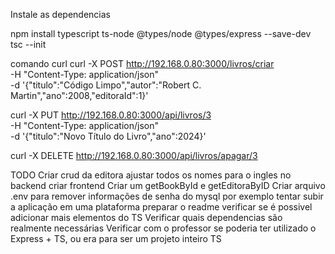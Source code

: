 Instale as dependencias

npm install typescript ts-node @types/node @types/express --save-dev
tsc --init

comando curl
curl -X POST http://192.168.0.80:3000/livros/criar \
  -H "Content-Type: application/json" \
  -d '{"titulo":"Código Limpo","autor":"Robert C. Martin","ano":2008,"editoraId":1}'

curl -X PUT http://192.168.0.80:3000/api/livros/3 \
  -H "Content-Type: application/json" \
  -d '{"titulo":"Novo Título do Livro","ano":2024}'

curl -X DELETE http://192.168.0.80:3000/api/livros/apagar/3


TODO
Criar crud da editora
ajustar todos os nomes para o ingles no backend
criar frontend
Criar um getBookById e getEditoraByID
Criar arquivo .env para remover informações de senha do mysql por exemplo
tentar subir a aplicação em uma plataforma
preparar o readme
verificar se é possivel adicionar mais elementos do TS
Verificar quais dependencias são realmente necessárias
Verificar com o professor se poderia ter utilizado o Express + TS, ou era para ser um projeto inteiro TS